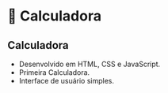 # 🧮 Calculadora

##  Calculadora
- Desenvolvido em HTML, CSS e JavaScript.
- Primeira Calculadora.
- Interface de usuário simples.

